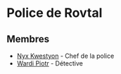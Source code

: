 # Police de Rovtal

## Membres
* [Nyx Kwestyon](../../SOMBRES_ARTISTES/Nyx_Kwestyon.md) - Chef de la police
* [Wardi Piotr](../Wardi_Piotr.md) - Détective